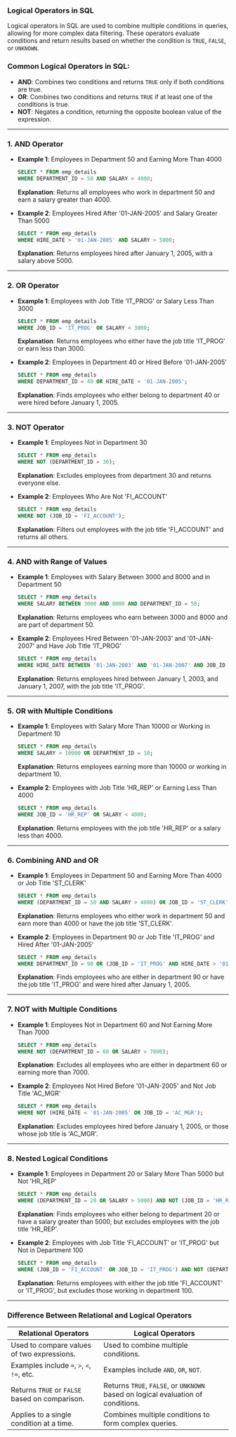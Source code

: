 ### Logical Operators in SQL

Logical operators in SQL are used to combine multiple conditions in queries, allowing for more complex data filtering. These operators evaluate conditions and return results based on whether the condition is `TRUE`, `FALSE`, or `UNKNOWN`.

### Common Logical Operators in SQL:

- **AND**: Combines two conditions and returns `TRUE` only if both conditions are true.
- **OR**: Combines two conditions and returns `TRUE` if at least one of the conditions is true.
- **NOT**: Negates a condition, returning the opposite boolean value of the expression.

---

### 1. AND Operator

- **Example 1**: Employees in Department 50 and Earning More Than 4000
    ```sql
    SELECT * FROM emp_details
    WHERE DEPARTMENT_ID = 50 AND SALARY > 4000;
    ```
    **Explanation**: Returns all employees who work in department 50 and earn a salary greater than 4000.

- **Example 2**: Employees Hired After '01-JAN-2005' and Salary Greater Than 5000
    ```sql
    SELECT * FROM emp_details
    WHERE HIRE_DATE > '01-JAN-2005' AND SALARY > 5000;
    ```
    **Explanation**: Returns employees hired after January 1, 2005, with a salary above 5000.

---

### 2. OR Operator

- **Example 1**: Employees with Job Title 'IT_PROG' or Salary Less Than 3000
    ```sql
    SELECT * FROM emp_details
    WHERE JOB_ID = 'IT_PROG' OR SALARY < 3000;
    ```
    **Explanation**: Returns employees who either have the job title 'IT_PROG' or earn less than 3000.

- **Example 2**: Employees in Department 40 or Hired Before '01-JAN-2005'
    ```sql
    SELECT * FROM emp_details
    WHERE DEPARTMENT_ID = 40 OR HIRE_DATE < '01-JAN-2005';
    ```
    **Explanation**: Finds employees who either belong to department 40 or were hired before January 1, 2005.

---

### 3. NOT Operator

- **Example 1**: Employees Not in Department 30
    ```sql
    SELECT * FROM emp_details
    WHERE NOT (DEPARTMENT_ID = 30);
    ```
    **Explanation**: Excludes employees from department 30 and returns everyone else.

- **Example 2**: Employees Who Are Not 'FI_ACCOUNT'
    ```sql
    SELECT * FROM emp_details
    WHERE NOT (JOB_ID = 'FI_ACCOUNT');
    ```
    **Explanation**: Filters out employees with the job title 'FI_ACCOUNT' and returns all others.

---

### 4. AND with Range of Values

- **Example 1**: Employees with Salary Between 3000 and 8000 and in Department 50
    ```sql
    SELECT * FROM emp_details
    WHERE SALARY BETWEEN 3000 AND 8000 AND DEPARTMENT_ID = 50;
    ```
    **Explanation**: Returns employees who earn between 3000 and 8000 and are part of department 50.

- **Example 2**: Employees Hired Between '01-JAN-2003' and '01-JAN-2007' and Have Job Title 'IT_PROG'
    ```sql
    SELECT * FROM emp_details
    WHERE HIRE_DATE BETWEEN '01-JAN-2003' AND '01-JAN-2007' AND JOB_ID = 'IT_PROG';
    ```
    **Explanation**: Returns employees hired between January 1, 2003, and January 1, 2007, with the job title 'IT_PROG'.

---

### 5. OR with Multiple Conditions

- **Example 1**: Employees with Salary More Than 10000 or Working in Department 10
    ```sql
    SELECT * FROM emp_details
    WHERE SALARY > 10000 OR DEPARTMENT_ID = 10;
    ```
    **Explanation**: Returns employees earning more than 10000 or working in department 10.

- **Example 2**: Employees with Job Title 'HR_REP' or Earning Less Than 4000
    ```sql
    SELECT * FROM emp_details
    WHERE JOB_ID = 'HR_REP' OR SALARY < 4000;
    ```
    **Explanation**: Returns employees with the job title 'HR_REP' or a salary less than 4000.

---

### 6. Combining AND and OR

- **Example 1**: Employees in Department 50 and Earning More Than 4000 or Job Title 'ST_CLERK'
    ```sql
    SELECT * FROM emp_details
    WHERE (DEPARTMENT_ID = 50 AND SALARY > 4000) OR JOB_ID = 'ST_CLERK';
    ```
    **Explanation**: Returns employees who either work in department 50 and earn more than 4000 or have the job title 'ST_CLERK'.

- **Example 2**: Employees in Department 90 or Job Title 'IT_PROG' and Hired After '01-JAN-2005'
    ```sql
    SELECT * FROM emp_details
    WHERE DEPARTMENT_ID = 90 OR (JOB_ID = 'IT_PROG' AND HIRE_DATE > '01-JAN-2005');
    ```
    **Explanation**: Finds employees who are either in department 90 or have the job title 'IT_PROG' and were hired after January 1, 2005.

---

### 7. NOT with Multiple Conditions

- **Example 1**: Employees Not in Department 60 and Not Earning More Than 7000
    ```sql
    SELECT * FROM emp_details
    WHERE NOT (DEPARTMENT_ID = 60 OR SALARY > 7000);
    ```
    **Explanation**: Excludes all employees who are either in department 60 or earning more than 7000.

- **Example 2**: Employees Not Hired Before '01-JAN-2005' and Not Job Title 'AC_MGR'
    ```sql
    SELECT * FROM emp_details
    WHERE NOT (HIRE_DATE < '01-JAN-2005' OR JOB_ID = 'AC_MGR');
    ```
    **Explanation**: Excludes employees hired before January 1, 2005, or those whose job title is 'AC_MGR'.

---

### 8. Nested Logical Conditions

- **Example 1**: Employees in Department 20 or Salary More Than 5000 but Not 'HR_REP'
    ```sql
    SELECT * FROM emp_details
    WHERE (DEPARTMENT_ID = 20 OR SALARY > 5000) AND NOT (JOB_ID = 'HR_REP');
    ```
    **Explanation**: Finds employees who either belong to department 20 or have a salary greater than 5000, but excludes employees with the job title 'HR_REP'.

- **Example 2**: Employees with Job Title 'FI_ACCOUNT' or 'IT_PROG' but Not in Department 100
    ```sql
    SELECT * FROM emp_details
    WHERE (JOB_ID = 'FI_ACCOUNT' OR JOB_ID = 'IT_PROG') AND NOT (DEPARTMENT_ID = 100);
    ```
    **Explanation**: Returns employees with either the job title 'FI_ACCOUNT' or 'IT_PROG', but excludes those working in department 100.

---


### Difference Between Relational and Logical Operators

| **Relational Operators**           | **Logical Operators**           |
|------------------------------------|---------------------------------|
| Used to compare values of two expressions. | Used to combine multiple conditions. |
| Examples include `=`, `>`, `<`, `!=`, etc. | Examples include `AND`, `OR`, `NOT`. |
| Returns `TRUE` or `FALSE` based on comparison. | Returns `TRUE`, `FALSE`, or `UNKNOWN` based on logical evaluation of conditions. |
| Applies to a single condition at a time. | Combines multiple conditions to form complex queries. |
